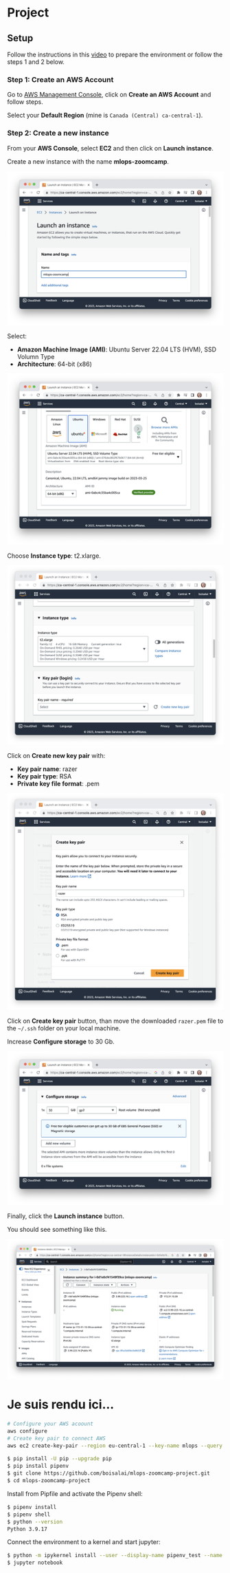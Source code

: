 <!--
<p align="center" width="100%"><img src="assets/pic.png" alt="Pic" style="width: 50%;  display: block; margin: auto;"></p>
-->

# Project

## Setup

Follow the instructions in this [video](https://www.youtube.com/watch?v=IXSiYkP23zo&list=PL3MmuxUbc_hIUISrluw_A7wDSmfOhErJK)
to prepare the environment or follow the steps 1 and 2 below.

### Step 1: Create an AWS Account

Go to [AWS Management Console](https://aws.amazon.com/console/), click on **Create an AWS Account** and follow steps.

Select your **Default Region** (mine is `Canada (Central) ca-central-1`).

### Step 2: Create a new instance

From your **AWS Console**, select **EC2** and then click on **Launch instance**.

Create a new instance with the name **mlops-zoomcamp**.

![MLOps](images/s01.png)

Select:

* **Amazon Machine Image (AMI)**: Ubuntu Server 22.04 LTS (HVM), SSD Volumn Type
* **Architecture**: 64-bit (x86)

![MLOps](images/s02.png)

Choose **Instance type**: t2.xlarge.

![MLOps](images/s03.png)

Click on **Create new key pair** with:

* **Key pair name**: razer
* **Key pair type**: RSA
* **Private key file format**: .pem

![MLOps](images/s04.png)

Click on **Create key pair** button, than move the downloaded `razer.pem`  file to the `~/.ssh` folder on your local machine.

Increase **Configure storage** to 30 Gb.

![MLOps](images/s05.png)

Finally, click the **Launch instance** button.

You should see something like this.

![MLOps](images/s06.png)

# Je suis rendu ici...







```bash
# Configure your AWS acoount
aws configure
# Create key pair to connect AWS
aws ec2 create-key-pair --region eu-central-1 --key-name mlops --query 'KeyMaterial' --output text > ~/.ssh/mlops.pem
```





```bash
$ pip install -U pip --upgrade pip
$ pip install pipenv
$ git clone https://github.com/boisalai/mlops-zoomcamp-project.git
$ cd mlops-zoomcamp-project
```

Install from Pipfile and activate the Pipenv shell:

```bash
$ pipenv install
$ pipenv shell
$ python --version
Python 3.9.17
```

Connect the environment to a kernel and start jupyter:

```bash
$ python -m ipykernel install --user --display-name pipenv_test --name pipenv_test
$ jupyter notebook
```